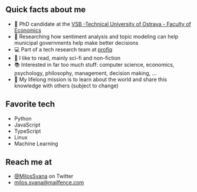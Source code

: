## Quick facts about me

- 🏫 PhD candidate at the [VSB -Technical University of Ostrava - Faculty of Economics](https://www.ekf.vsb.cz/cs/)
- 🔬 Researching how sentiment analysis and topic modeling can help municipal governments help make better decisions
- 💻 Part of a tech research team at [profiq](https://www.profiq.com/)
- 📖 I like to read, mainly sci-fi and non-fiction
- 📚 Interested in far too much stuff: computer science, economics, psychology, philosophy, management, decision making, ...
- 🔭 My lifelong mission is to learn about the world and share this knowledge with others (subject to change)

## Favorite tech

- Python
- JavaScript
- TypeScript
- Linux
- Machine Learning

## Reach me at

- [@MilosSvana](https://twitter.com/MilosSvana) on Twitter
- [milos.svana@mailfence.com](mailto:milos.svana@mailfence.com)
